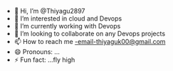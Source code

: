 - 👋 Hi, I’m @Thiyagu2897
- 👀 I’m interested in cloud and Devops
- 🌱 I’m currently working with Devops
- 💞️ I’m looking to collaborate on any Devops projects
- 📫 How to reach me -email-thiyaguk00@gmail.com
- 😄 Pronouns: ...
- ⚡ Fun fact: ...fly high

<!---
Thiyagu2897/Thiyagu2897 is a ✨ special ✨ repository because its `README.md` (this file) appears on your GitHub profile.
You can click the Preview link to take a look at your changes.
--->
